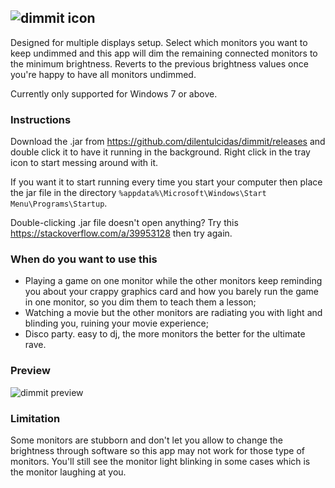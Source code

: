 ![dimmit icon](https://i.imgur.com/HnvGnRy.png)
<br />
---

Designed for multiple displays setup.
Select which monitors you want to keep undimmed and this app will dim the remaining connected monitors to the minimum brightness. Reverts to the previous brightness values once you're happy to have all monitors undimmed.

Currently only supported for Windows 7 or above.

### Instructions
Download the .jar from https://github.com/dilentulcidas/dimmit/releases and double click it to have it running in the background. Right click in the tray icon to start messing around with it.

If you want it to start running every time you start your computer then place the jar file in the directory `%appdata%\Microsoft\Windows\Start Menu\Programs\Startup`.

Double-clicking .jar file doesn't open anything? Try this https://stackoverflow.com/a/39953128 then try again.

### When do you want to use this
- Playing a game on one monitor while the other monitors keep reminding you about your crappy graphics card and how you barely run the game in one monitor, so you dim them to teach them a lesson;
- Watching a movie but the other monitors are radiating you with light and blinding you, ruining your movie experience;
- Disco party. easy to dj, the more monitors the better for the ultimate rave.

### Preview
![dimmit preview](https://i.gyazo.com/b97a7a9da6ab969d07003386dca46b7f.png)


### Limitation
Some monitors are stubborn and don't let you allow to change the brightness through software so this app may not work for those type of monitors. You'll still see the monitor light blinking in some cases which is the monitor laughing at you.
